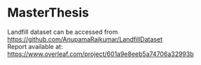 # MasterThesis

Landfill dataset can be accessed from https://github.com/AnupamaRajkumar/LandfillDataset \
Report available at: https://www.overleaf.com/project/601a9e8eeb5a74706a32993b

